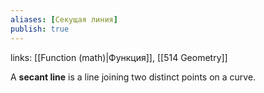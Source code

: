 ```yaml
---
aliases: [Секущая линия]
publish: true
---
```

links: [[Function (math)|Функция]], [[514 Geometry]]


A **secant line** is a line joining two distinct points on a curve.